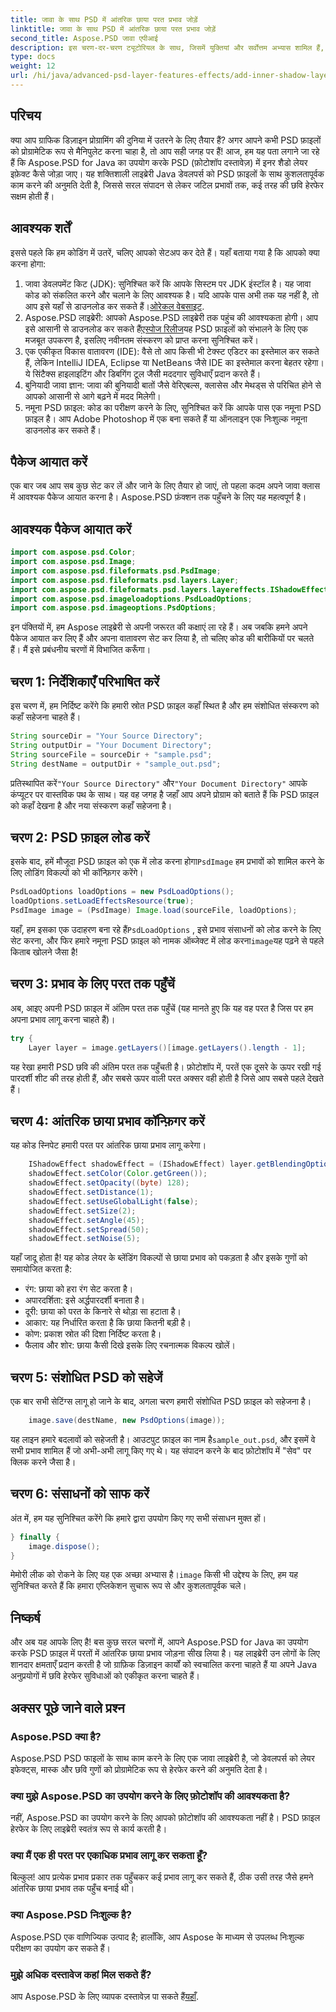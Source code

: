 ```yaml
---
title: जावा के साथ PSD में आंतरिक छाया परत प्रभाव जोड़ें
linktitle: जावा के साथ PSD में आंतरिक छाया परत प्रभाव जोड़ें
second_title: Aspose.PSD जावा एपीआई
description: इस चरण-दर-चरण ट्यूटोरियल के साथ, जिसमें युक्तियां और सर्वोत्तम अभ्यास शामिल हैं, जानें कि Aspose.PSD for Java का उपयोग करके PSD फ़ाइलों में आंतरिक छाया प्रभाव कैसे जोड़ा जाए।
type: docs
weight: 12
url: /hi/java/advanced-psd-layer-features-effects/add-inner-shadow-layer-effect-psd/
---
```

## परिचय
क्या आप ग्राफिक डिज़ाइन प्रोग्रामिंग की दुनिया में उतरने के लिए तैयार हैं? अगर आपने कभी PSD फ़ाइलों को प्रोग्रामेटिक रूप से मैनिपुलेट करना चाहा है, तो आप सही जगह पर हैं! आज, हम यह पता लगाने जा रहे हैं कि Aspose.PSD for Java का उपयोग करके PSD (फ़ोटोशॉप दस्तावेज़) में इनर शैडो लेयर इफ़ेक्ट कैसे जोड़ा जाए। यह शक्तिशाली लाइब्रेरी Java डेवलपर्स को PSD फ़ाइलों के साथ कुशलतापूर्वक काम करने की अनुमति देती है, जिससे सरल संपादन से लेकर जटिल प्रभावों तक, कई तरह की छवि हेरफेर सक्षम होती हैं।
## आवश्यक शर्तें
इससे पहले कि हम कोडिंग में उतरें, चलिए आपको सेटअप कर देते हैं। यहाँ बताया गया है कि आपको क्या करना होगा:
1.  जावा डेवलपमेंट किट (JDK): सुनिश्चित करें कि आपके सिस्टम पर JDK इंस्टॉल है। यह जावा कोड को संकलित करने और चलाने के लिए आवश्यक है। यदि आपके पास अभी तक यह नहीं है, तो आप इसे यहाँ से डाउनलोड कर सकते हैं।[ओरेकल वेबसाइट](https://www.oracle.com/java/technologies/javase-jdk11-downloads.html).
2. Aspose.PSD लाइब्रेरी: आपको Aspose.PSD लाइब्रेरी तक पहुंच की आवश्यकता होगी। आप इसे आसानी से डाउनलोड कर सकते हैं[एस्पोज रिलीज](https://releases.aspose.com/psd/java/)यह PSD फ़ाइलों को संभालने के लिए एक मजबूत उपकरण है, इसलिए नवीनतम संस्करण को प्राप्त करना सुनिश्चित करें।
3. एक एकीकृत विकास वातावरण (IDE): वैसे तो आप किसी भी टेक्स्ट एडिटर का इस्तेमाल कर सकते हैं, लेकिन IntelliJ IDEA, Eclipse या NetBeans जैसे IDE का इस्तेमाल करना बेहतर रहेगा। ये सिंटैक्स हाइलाइटिंग और डिबगिंग टूल जैसी मददगार सुविधाएँ प्रदान करते हैं।
4. बुनियादी जावा ज्ञान: जावा की बुनियादी बातों जैसे वेरिएबल्स, क्लासेस और मेथड्स से परिचित होने से आपको आसानी से आगे बढ़ने में मदद मिलेगी।
5. नमूना PSD फ़ाइल: कोड का परीक्षण करने के लिए, सुनिश्चित करें कि आपके पास एक नमूना PSD फ़ाइल है। आप Adobe Photoshop में एक बना सकते हैं या ऑनलाइन एक निःशुल्क नमूना डाउनलोड कर सकते हैं।
## पैकेज आयात करें
एक बार जब आप सब कुछ सेट कर लें और जाने के लिए तैयार हो जाएं, तो पहला कदम अपने जावा क्लास में आवश्यक पैकेज आयात करना है। Aspose.PSD फ़ंक्शन तक पहुँचने के लिए यह महत्वपूर्ण है। 
## आवश्यक पैकेज आयात करें
```java
import com.aspose.psd.Color;
import com.aspose.psd.Image;
import com.aspose.psd.fileformats.psd.PsdImage;
import com.aspose.psd.fileformats.psd.layers.Layer;
import com.aspose.psd.fileformats.psd.layers.layereffects.IShadowEffect;
import com.aspose.psd.imageloadoptions.PsdLoadOptions;
import com.aspose.psd.imageoptions.PsdOptions;
```
इन पंक्तियों में, हम Aspose लाइब्रेरी से अपनी जरूरत की कक्षाएं ला रहे हैं।
अब जबकि हमने अपने पैकेज आयात कर लिए हैं और अपना वातावरण सेट कर लिया है, तो चलिए कोड की बारीकियों पर चलते हैं। मैं इसे प्रबंधनीय चरणों में विभाजित करूँगा।
## चरण 1: निर्देशिकाएँ परिभाषित करें
इस चरण में, हम निर्दिष्ट करेंगे कि हमारी स्रोत PSD फ़ाइल कहाँ स्थित है और हम संशोधित संस्करण को कहाँ सहेजना चाहते हैं। 
```java
String sourceDir = "Your Source Directory";
String outputDir = "Your Document Directory";
String sourceFile = sourceDir + "sample.psd";
String destName = outputDir + "sample_out.psd";
```
 प्रतिस्थापित करें`"Your Source Directory"` और`"Your Document Directory"` आपके कंप्यूटर पर वास्तविक पथ के साथ। यह वह जगह है जहाँ आप अपने प्रोग्राम को बताते हैं कि PSD फ़ाइल को कहाँ देखना है और नया संस्करण कहाँ सहेजना है।
## चरण 2: PSD फ़ाइल लोड करें
 इसके बाद, हमें मौजूदा PSD फ़ाइल को एक में लोड करना होगा`PsdImage` हम प्रभावों को शामिल करने के लिए लोडिंग विकल्पों को भी कॉन्फ़िगर करेंगे।
```java
PsdLoadOptions loadOptions = new PsdLoadOptions();
loadOptions.setLoadEffectsResource(true);
PsdImage image = (PsdImage) Image.load(sourceFile, loadOptions);
```
 यहाँ, हम इसका एक उदाहरण बना रहे हैं`PsdLoadOptions` , इसे प्रभाव संसाधनों को लोड करने के लिए सेट करना, और फिर हमारे नमूना PSD फ़ाइल को नामक ऑब्जेक्ट में लोड करना`image`यह पढ़ने से पहले किताब खोलने जैसा है!
## चरण 3: प्रभाव के लिए परत तक पहुँचें
अब, आइए अपनी PSD फ़ाइल में अंतिम परत तक पहुँचें (यह मानते हुए कि यह वह परत है जिस पर हम अपना प्रभाव लागू करना चाहते हैं)।
```java
try {
    Layer layer = image.getLayers()[image.getLayers().length - 1];
```
यह रेखा हमारी PSD छवि की अंतिम परत तक पहुँचती है। फ़ोटोशॉप में, परतें एक दूसरे के ऊपर रखी गई पारदर्शी शीट की तरह होती हैं, और सबसे ऊपर वाली परत अक्सर वही होती है जिसे आप सबसे पहले देखते हैं।
## चरण 4: आंतरिक छाया प्रभाव कॉन्फ़िगर करें
यह कोड स्निपेट हमारी परत पर आंतरिक छाया प्रभाव लागू करेगा। 
```java
    IShadowEffect shadowEffect = (IShadowEffect) layer.getBlendingOptions().getEffects()[0];
    shadowEffect.setColor(Color.getGreen());
    shadowEffect.setOpacity((byte) 128);
    shadowEffect.setDistance(1);
    shadowEffect.setUseGlobalLight(false);
    shadowEffect.setSize(2);
    shadowEffect.setAngle(45);
    shadowEffect.setSpread(50);
    shadowEffect.setNoise(5);
```
यहाँ जादू होता है! यह कोड लेयर के ब्लेंडिंग विकल्पों से छाया प्रभाव को पकड़ता है और इसके गुणों को समायोजित करता है:
- रंग: छाया को हरा रंग सेट करता है।
- अपारदर्शिता: इसे अर्द्धपारदर्शी बनाता है।
- दूरी: छाया को परत के किनारे से थोड़ा सा हटाता है।
- आकार: यह निर्धारित करता है कि छाया कितनी बड़ी है।
- कोण: प्रकाश स्रोत की दिशा निर्दिष्ट करता है।
- फैलाव और शोर: छाया कैसी दिखे इसके लिए रचनात्मक विकल्प खोलें।
## चरण 5: संशोधित PSD को सहेजें
एक बार सभी सेटिंग्स लागू हो जाने के बाद, अगला चरण हमारी संशोधित PSD फ़ाइल को सहेजना है।
```java
    image.save(destName, new PsdOptions(image));
```
यह लाइन हमारे बदलावों को सहेजती है। आउटपुट फ़ाइल का नाम है`sample_out.psd`, और इसमें वे सभी प्रभाव शामिल हैं जो अभी-अभी लागू किए गए थे। यह संपादन करने के बाद फ़ोटोशॉप में "सेव" पर क्लिक करने जैसा है।
## चरण 6: संसाधनों को साफ करें
अंत में, हम यह सुनिश्चित करेंगे कि हमारे द्वारा उपयोग किए गए सभी संसाधन मुक्त हों।
```java
} finally {
    image.dispose();
}
```
 मेमोरी लीक को रोकने के लिए यह एक अच्छा अभ्यास है।`image` किसी भी उद्देश्य के लिए, हम यह सुनिश्चित करते हैं कि हमारा एप्लिकेशन सुचारू रूप से और कुशलतापूर्वक चले।
## निष्कर्ष
और अब यह आपके लिए है! बस कुछ सरल चरणों में, आपने Aspose.PSD for Java का उपयोग करके PSD फ़ाइल में परतों में आंतरिक छाया प्रभाव जोड़ना सीख लिया है। यह लाइब्रेरी उन लोगों के लिए शानदार क्षमताएँ प्रदान करती है जो ग्राफ़िक डिज़ाइन कार्यों को स्वचालित करना चाहते हैं या अपने Java अनुप्रयोगों में छवि हेरफेर सुविधाओं को एकीकृत करना चाहते हैं। 

## अक्सर पूछे जाने वाले प्रश्न
### Aspose.PSD क्या है?  
Aspose.PSD PSD फाइलों के साथ काम करने के लिए एक जावा लाइब्रेरी है, जो डेवलपर्स को लेयर इफेक्ट्स, मास्क और छवि गुणों को प्रोग्रामेटिक रूप से हेरफेर करने की अनुमति देता है।
### क्या मुझे Aspose.PSD का उपयोग करने के लिए फ़ोटोशॉप की आवश्यकता है?  
नहीं, Aspose.PSD का उपयोग करने के लिए आपको फ़ोटोशॉप की आवश्यकता नहीं है। PSD फ़ाइल हेरफेर के लिए लाइब्रेरी स्वतंत्र रूप से कार्य करती है।
### क्या मैं एक ही परत पर एकाधिक प्रभाव लागू कर सकता हूँ?  
बिल्कुल! आप प्रत्येक प्रभाव प्रकार तक पहुँचकर कई प्रभाव लागू कर सकते हैं, ठीक उसी तरह जैसे हमने आंतरिक छाया प्रभाव तक पहुँच बनाई थी।
### क्या Aspose.PSD निःशुल्क है?  
Aspose.PSD एक वाणिज्यिक उत्पाद है; हालाँकि, आप Aspose के माध्यम से उपलब्ध निःशुल्क परीक्षण का उपयोग कर सकते हैं।
### मुझे अधिक दस्तावेज कहां मिल सकते हैं?  
 आप Aspose.PSD के लिए व्यापक दस्तावेज़ पा सकते हैं[यहाँ](https://reference.aspose.com/psd/java/).